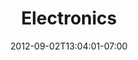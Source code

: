 ---
title: "Electronics"
date: 2012-09-02T13:04:01-07:00
draft: false

image: abp-electronics-2024x1518.jpeg

subTitle: A great skill to learn

alt: "Electronic Work"

---